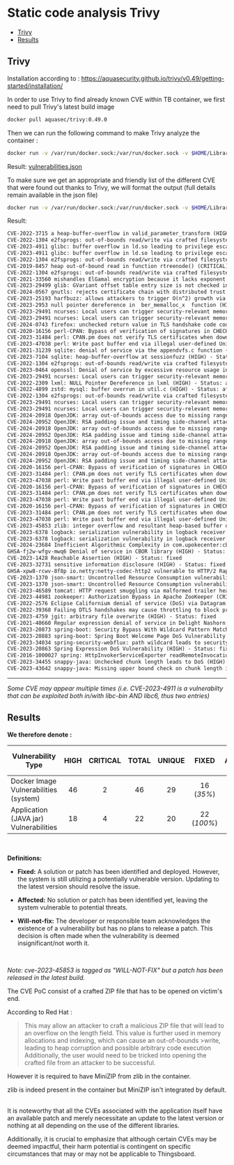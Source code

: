 # Static code analysis Trivy

- [Trivy](#trivy)
- [Results](#results)


## Trivy

Installation according to :
https://aquasecurity.github.io/trivy/v0.49/getting-started/installation/

In order to use Trivy to find already known CVE within TB container, we first need to pull Trivy's latest build image

```bash
docker pull aquasec/trivy:0.49.0 
```

Then we can run the following command to make Trivy analyze the container :

```bash
docker run -v /var/run/docker.sock:/var/run/docker.sock -v $HOME/Library/Caches:/root/.cache/ aquasec/trivy:0.49.0 image thingsboard/tb-postgres --format json > rapport_vulnerabilites.json
```

Result: [vulnerabilities.json](https://github.com/fabienzx/tb/blob/main/trivy/vulnerabilities.json)

To make sure we get an appropriate and friendly list of the different CVE that were found out thanks to Trivy, we will format the output (full details remain available in the json file) 

```bash
docker run -v /var/run/docker.sock:/var/run/docker.sock -v $HOME/Library/Caches:/root/.cache/ aquasec/trivy:0.49.0 image --severity HIGH,CRITICAL thingsboard/tb-postgres --format json | jq -r '.Results[].Vulnerabilities[] | "\(.VulnerabilityID) \(.Title) (\(.Severity)) - Status: \(.Status)"' > cve-format.txt
```

Result:

```txt
CVE-2022-3715 a heap-buffer-overflow in valid_parameter_transform (HIGH) - Status: affected
CVE-2022-1304 e2fsprogs: out-of-bounds read/write via crafted filesystem (HIGH) - Status: affected
CVE-2023-4911 glibc: buffer overflow in ld.so leading to privilege escalation (HIGH) - Status: fixed
CVE-2023-4911 glibc: buffer overflow in ld.so leading to privilege escalation (HIGH) - Status: fixed
CVE-2022-1304 e2fsprogs: out-of-bounds read/write via crafted filesystem (HIGH) - Status: affected
CVE-2019-8457 heap out-of-bound read in function rtreenode() (CRITICAL) - Status: affected
CVE-2022-1304 e2fsprogs: out-of-bounds read/write via crafted filesystem (HIGH) - Status: affected
CVE-2021-33560 mishandles ElGamal encryption because it lacks exponent blinding to address a side-channel attack against mpi_powm (HIGH) - Status: affected
CVE-2023-29499 glib: GVariant offset table entry size is not checked in is_normal() (HIGH) - Status: affected
CVE-2024-0567 gnutls: rejects certificate chain with distributed trust (HIGH) - Status: affected
CVE-2023-25193 harfbuzz: allows attackers to trigger O(n^2) growth via consecutive marks (HIGH) - Status: affected
CVE-2023-2953 null pointer dereference in  ber_memalloc_x  function (HIGH) - Status: affected
CVE-2023-29491 ncurses: Local users can trigger security-relevant memory corruption via malformed data (HIGH) - Status: fixed
CVE-2023-29491 ncurses: Local users can trigger security-relevant memory corruption via malformed data (HIGH) - Status: fixed
CVE-2024-0743 firefox: unchecked return value in TLS handshake code could have caused a potentially exploitable crash (HIGH) - Status: affected
CVE-2020-16156 perl-CPAN: Bypass of verification of signatures in CHECKSUMS files (HIGH) - Status: affected
CVE-2023-31484 perl: CPAN.pm does not verify TLS certificates when downloading distributions over HTTPS (HIGH) - Status: affected
CVE-2023-47038 perl: Write past buffer end via illegal user-defined Unicode property (HIGH) - Status: affected
CVE-2021-31239 sqlite: denial of service via the appendvfs.c function (HIGH) - Status: affected
CVE-2023-7104 sqlite: heap-buffer-overflow at sessionfuzz (HIGH) - Status: affected
CVE-2022-1304 e2fsprogs: out-of-bounds read/write via crafted filesystem (HIGH) - Status: affected
CVE-2023-0464 openssl: Denial of service by excessive resource usage in verifying X509 policy constraints (HIGH) - Status: fixed
CVE-2023-29491 ncurses: Local users can trigger security-relevant memory corruption via malformed data (HIGH) - Status: fixed
CVE-2022-2309 lxml: NULL Pointer Dereference in lxml (HIGH) - Status: affected
CVE-2022-4899 zstd: mysql: buffer overrun in util.c (HIGH) - Status: affected
CVE-2022-1304 e2fsprogs: out-of-bounds read/write via crafted filesystem (HIGH) - Status: affected
CVE-2023-29491 ncurses: Local users can trigger security-relevant memory corruption via malformed data (HIGH) - Status: fixed
CVE-2023-29491 ncurses: Local users can trigger security-relevant memory corruption via malformed data (HIGH) - Status: fixed
CVE-2024-20918 OpenJDK: array out-of-bounds access due to missing range check in C1 compiler (8314468) (HIGH) - Status: fixed
CVE-2024-20952 OpenJDK: RSA padding issue and timing side-channel attack against TLS (8317547) (HIGH) - Status: fixed
CVE-2024-20918 OpenJDK: array out-of-bounds access due to missing range check in C1 compiler (8314468) (HIGH) - Status: fixed
CVE-2024-20952 OpenJDK: RSA padding issue and timing side-channel attack against TLS (8317547) (HIGH) - Status: fixed
CVE-2024-20918 OpenJDK: array out-of-bounds access due to missing range check in C1 compiler (8314468) (HIGH) - Status: fixed
CVE-2024-20952 OpenJDK: RSA padding issue and timing side-channel attack against TLS (8317547) (HIGH) - Status: fixed
CVE-2024-20918 OpenJDK: array out-of-bounds access due to missing range check in C1 compiler (8314468) (HIGH) - Status: fixed
CVE-2024-20952 OpenJDK: RSA padding issue and timing side-channel attack against TLS (8317547) (HIGH) - Status: fixed
CVE-2020-16156 perl-CPAN: Bypass of verification of signatures in CHECKSUMS files (HIGH) - Status: affected
CVE-2023-31484 perl: CPAN.pm does not verify TLS certificates when downloading distributions over HTTPS (HIGH) - Status: affected
CVE-2023-47038 perl: Write past buffer end via illegal user-defined Unicode property (HIGH) - Status: affected
CVE-2020-16156 perl-CPAN: Bypass of verification of signatures in CHECKSUMS files (HIGH) - Status: affected
CVE-2023-31484 perl: CPAN.pm does not verify TLS certificates when downloading distributions over HTTPS (HIGH) - Status: affected
CVE-2023-47038 perl: Write past buffer end via illegal user-defined Unicode property (HIGH) - Status: affected
CVE-2020-16156 perl-CPAN: Bypass of verification of signatures in CHECKSUMS files (HIGH) - Status: affected
CVE-2023-31484 perl: CPAN.pm does not verify TLS certificates when downloading distributions over HTTPS (HIGH) - Status: affected
CVE-2023-47038 perl: Write past buffer end via illegal user-defined Unicode property (HIGH) - Status: affected
CVE-2023-45853 zlib: integer overflow and resultant heap-based buffer overflow in zipOpenNewFileInZip4_6 (CRITICAL) - Status: will_not_fix
CVE-2023-6378 logback: serialization vulnerability in logback receiver (HIGH) - Status: fixed
CVE-2023-6378 logback: serialization vulnerability in logback receiver (HIGH) - Status: fixed
CVE-2024-23684 Inefficient Algorithmic Complexity in com.upokecenter:cbor (HIGH) - Status: fixed
GHSA-fj2w-wfgv-mwq6 Denial of service in CBOR library (HIGH) - Status: fixed
CVE-2023-1428 Reachable Assertion (HIGH) - Status: fixed
CVE-2023-32731 sensitive information disclosure (HIGH) - Status: fixed
GHSA-xpw8-rcwv-8f8p io.netty:netty-codec-http2 vulnerable to HTTP/2 Rapid Reset Attack (HIGH) - Status: fixed
CVE-2023-1370 json-smart: Uncontrolled Resource Consumption vulnerability in json-smart (Resource Exhaustion) (HIGH) - Status: fixed
CVE-2023-1370 json-smart: Uncontrolled Resource Consumption vulnerability in json-smart (Resource Exhaustion) (HIGH) - Status: fixed
CVE-2023-46589 tomcat: HTTP request smuggling via malformed trailer headers (HIGH) - Status: fixed
CVE-2023-44981 zookeeper: Authorization Bypass in Apache ZooKeeper (CRITICAL) - Status: fixed
CVE-2022-2576 Eclipse Californium denial of service (DoS) via Datagram Transport Layer Security (DTLS) handshake on parameter mismatch (HIGH) - Status: fixed
CVE-2022-39368 Failing DTLS handshakes may cause throttling to block processing of records (HIGH) - Status: fixed
CVE-2023-4759 jgit: arbitrary file overwrite (HIGH) - Status: fixed
CVE-2021-40660 Regular expression denial of service in Delight Nashorn Sandbox (HIGH) - Status: fixed
CVE-2023-20873 spring-boot: Security Bypass With Wildcard Pattern Matching on Cloud Foundry (CRITICAL) - Status: fixed
CVE-2023-20883 spring-boot: Spring Boot Welcome Page DoS Vulnerability (HIGH) - Status: fixed
CVE-2023-34034 spring-security-webflux: path wildcard leads to security bypass (CRITICAL) - Status: fixed
CVE-2023-20863 Spring Expression DoS Vulnerability (HIGH) - Status: fixed
CVE-2016-1000027 spring: HttpInvokerServiceExporter readRemoteInvocation method untrusted java deserialization (CRITICAL) - Status: fixed
CVE-2023-34455 snappy-java: Unchecked chunk length leads to DoS (HIGH) - Status: fixed
CVE-2023-43642 snappy-java: Missing upper bound check on chunk length in snappy-java can lead to Denial of Service (DoS) impact (HIGH) - Status: fixed
```
---
*Some CVE may appear multiple times (i.e. CVE-2023-4911 is a vulnerabilty that can be exploited both in/with libc-bin AND libc6, thus two entries)*


## Results


**We therefore denote :**

| Vulnerability Type                  | HIGH | CRITICAL | TOTAL | UNIQUE | FIXED | AFFECTED | WILL-NOT-FIX |
|-------------------------------------|:----:|:--------:|:-----:|:------:|:-----:|:--------:|:---:|
| Docker Image Vulnerabilities (system) |  46  |    2     |   46  |   29   |   16 (*35%*) |    29 (*63%*)   |  1 (*2%*)  |
| Application (JAVA jar) Vulnerabilities |  18  |    4     |   22  |   20   |   22 (*100%*)  |    0 (*0%*)    |  0 (*0%*)  |


<br>

**Definitions:**

- **Fixed:** A solution or patch has been identified and deployed. However, the system is still utilizing a potentially vulnerable version. Updating to the latest version should resolve the issue.

- **Affected:** No solution or patch has been identified yet, leaving the system vulnerable to potential threats.

- **Will-not-fix:** The developer or responsible team acknowledges the existence of a vulnerability but has no plans to release a patch. This decision is often made when the vulnerability is deemed insignificant/not worth it.

<br>

*Note: cve-2023-45853 is tagged as "WILL-NOT-FIX" but a patch has been released in the latest build.*

The CVE PoC consist of a crafted ZIP file that has to be opened on victim's end.

According to Red Hat :
>This may allow an attacker to craft a malicious ZIP file that will lead to an overflow on the length field. This value is further used in memory allocations and indexing, which can cause an out-of-bounds >write, leading to heap corruption and possible arbitrary code execution
>Additionally, the user would need to be tricked into opening the crafted file from an attacker to be successful.

However it is required to have MiniZIP from zlib in the container.

zlib is indeed present in the container but MiniZIP isn't integrated by default.

<br>
It is noteworthy that all the CVEs associated with the application itself have an available patch and merely necessitate an update to the latest version or nothing at all depending on the use of the different libraries.

Additionally, it is crucial to emphasize that although certain CVEs may be deemed impactful, their harm potential is contingent on specific circumstances that may or may not be applicable to Thingsboard.
